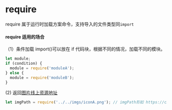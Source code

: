 # require

require 属于运行时加载方案命令，支持导入的文件类型同`import`

#### require 适用的场合

（1）条件加载
import()可以放在 if 代码块，根据不同的情况，加载不同的模块。

```javascript
let module;
if (condition) {
  module = require('moduleA');
} else {
  module = require('moduleB');
}
```

(2) 返回[图片线上资源地址](https://cmljs.org/doc/framework/deploy.html#2-%E9%9D%99%E6%80%81%E8%B5%84%E6%BA%90%E5%8F%91%E5%B8%83%E8%B7%AF%E5%BE%84)

```javascript
let imgPath = require('../../imgs/iconA.png'); // imgPath形如 https://cmljs.org/assets/imgs/iconA.png，通过publicPath配置 https://cmljs.org
```
